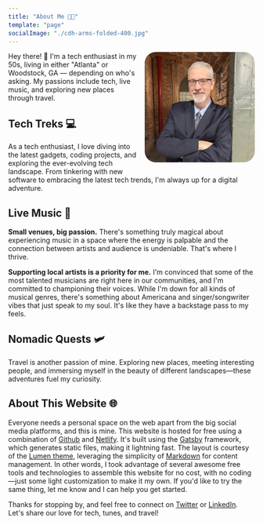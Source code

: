 ```yaml
---
title: "About Me 🧑‍💻"
template: "page"
socialImage: "./cdh-arms-folded-400.jpg"
---
```


<img src="https://raw.githubusercontent.com/charles-hood/lumen-blog/master/content/pages/about/cdh-arms-folded-400.jpg" alt="Charles Hood" style="float: right; margin: 0 0 10px 10px; border-radius: 10%; width: 225px;"/>

Hey there! 👋 I'm a tech enthusiast in my 50s, living in either "Atlanta" or Woodstock, GA &mdash; depending on who's asking. My passions include tech, live music, and exploring new places through travel.

## Tech Treks 💻
As a tech enthusiast, I love diving into the latest gadgets, coding projects, and exploring the ever-evolving tech landscape. From tinkering with new software to embracing the latest tech trends, I'm always up for a digital adventure.

## Live Music 🎵
**Small venues, big passion.** There's something truly magical about experiencing music in a space where the energy is palpable and the connection between artists and audience is undeniable. That's where I thrive.

**Supporting local artists is a priority for me.** I'm convinced that some of the most talented musicians are right here in our communities, and I'm committed to championing their voices. While I'm down for all kinds of musical genres, there's something about Americana and singer/songwriter vibes that just speak to my soul. It's like they have a backstage pass to my feels.

## Nomadic Quests 🛩️
Travel is another passion of mine. Exploring new places, meeting interesting people, and immersing myself in the beauty of different landscapes—these adventures fuel my curiosity.

## About This Website 🌐
Everyone needs a personal space on the web apart from the big social media platforms, and this is mine. This website is hosted for free using a combination of [Github](https://github.com/) and [Netlify](https://www.netlify.com/). It's built using the [Gatsby](https://www.gatsbyjs.com/) framework, which generates static files, making it lightning fast. The layout is courtesy of the [Lumen theme](https://github.com/alxshelepenok/gatsby-starter-lumen), leveraging the simplicity of [Markdown](https://www.markdownguide.org/) for content management. In other words, I took advantage of several awesome free tools and technologies to assemble this website for no cost, with no coding—just some light customization to make it my own. If you'd like to try the same thing, let me know and I can help you get started.

Thanks for stopping by, and feel free to connect on [Twitter](https://twitter.com/charleshood) or [LinkedIn](https://www.linkedin.com/in/charleshood/). Let's share our love for tech, tunes, and travel!
